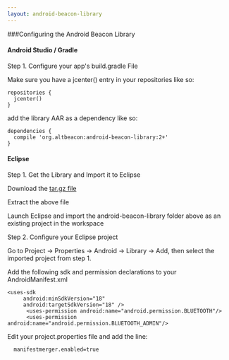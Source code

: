 ```yaml
---
layout: android-beacon-library
---
```


###Configuring the Android Beacon Library

#### Android Studio / Gradle 


Step 1. Configure your app's build.gradle File

Make sure you have a jcenter() entry in your repositories like so:

   ```
   repositories {
     jcenter()
   }
   ```

add the library AAR as a dependency like so:

   ```
   dependencies {
     compile 'org.altbeacon:android-beacon-library:2+'
   }
   ```

#### Eclipse

Step 1. Get the Library and Import it to Eclipse

Download the [tar.gz file](download.html)

Extract the above file

Launch Eclipse and import the android-beacon-library folder above as an existing project in the workspace


Step 2. Configure your Eclipse project

Go to Project -> Properties -> Android -> Library -> Add, then select the imported project from step 1.

Add the following sdk and permission declarations to your AndroidManifest.xml

   ```
   <uses-sdk
        android:minSdkVersion="18"
        android:targetSdkVersion="18" />
         <uses-permission android:name="android.permission.BLUETOOTH"/>
         <uses-permission android:name="android.permission.BLUETOOTH_ADMIN"/>
   ```

Edit your project.properties file and add the line:
   ```
     manifestmerger.enabled=true
   ```



